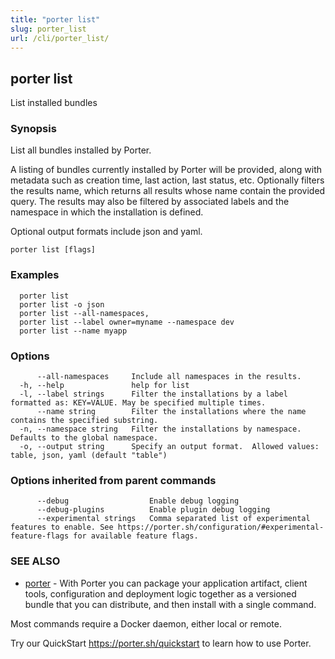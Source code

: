 ```yaml
---
title: "porter list"
slug: porter_list
url: /cli/porter_list/
---
```

## porter list

List installed bundles

### Synopsis

List all bundles installed by Porter.

A listing of bundles currently installed by Porter will be provided, along with metadata such as creation time, last action, last status, etc.
Optionally filters the results name, which returns all results whose name contain the provided query.
The results may also be filtered by associated labels and the namespace in which the installation is defined. 

Optional output formats include json and yaml.

```
porter list [flags]
```

### Examples

```
  porter list
  porter list -o json
  porter list --all-namespaces,
  porter list --label owner=myname --namespace dev
  porter list --name myapp
```

### Options

```
      --all-namespaces     Include all namespaces in the results.
  -h, --help               help for list
  -l, --label strings      Filter the installations by a label formatted as: KEY=VALUE. May be specified multiple times.
      --name string        Filter the installations where the name contains the specified substring.
  -n, --namespace string   Filter the installations by namespace. Defaults to the global namespace.
  -o, --output string      Specify an output format.  Allowed values: table, json, yaml (default "table")
```

### Options inherited from parent commands

```
      --debug                  Enable debug logging
      --debug-plugins          Enable plugin debug logging
      --experimental strings   Comma separated list of experimental features to enable. See https://porter.sh/configuration/#experimental-feature-flags for available feature flags.
```

### SEE ALSO

* [porter](/cli/porter/)	 - With Porter you can package your application artifact, client tools, configuration and deployment logic together as a versioned bundle that you can distribute, and then install with a single command.

Most commands require a Docker daemon, either local or remote.

Try our QuickStart https://porter.sh/quickstart to learn how to use Porter.


